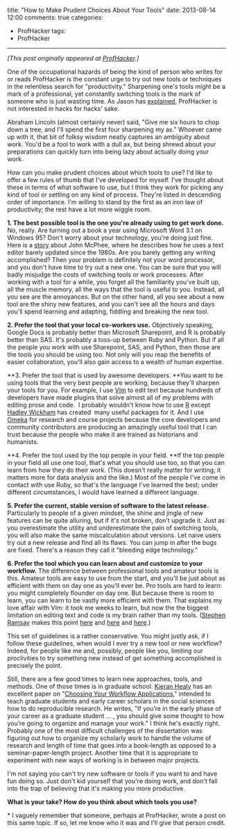 title: "How to Make Prudent Choices About Your Tools"
date: 2013-08-14 12:00
comments: true
categories: 
- ProfHacker
tags: 
- ProfHacker
---

*[This post originally appeared at [ProfHacker][].]*

One of the occupational hazards of being the kind of person who writes 
for or reads ProfHacker is the constant urge to try out new tools or 
techniques in the relentless search for "productivity." Sharpening one's 
tools might be a mark of a professional, yet constantly switching tools 
is the mark of someone who is just wasting time. As Jason has 
[explained][], ProfHacker is not interested in hacks for hacks' sake.

Abraham Lincoln (almost certainly never) said, "Give me six hours to
chop down a tree, and I'll spend the first four sharpening my ax."
Whoever came up with it, that bit of folksy wisdom neatly captures an
ambiguity about work. You'd be a fool to work with a dull ax, but being
shrewd about your preparations can quickly turn into being lazy about
actually doing your work.

How can you make prudent choices about which tools to use? I'd like to
offer a few rules of thumb that I've developed for myself. I've thought
about these in terms of what software to use, but I think they work for
picking any kind of tool or settling on any kind of process. They're
listed in descending order of importance. I'm willing to stand by the
first as an iron law of productivity; the rest have a lot more wiggle
room.

**1. The best possible tool is the one you're already using to get work
done.** No, really. Are turning out a book a year using Microsoft Word
3.1 on Windows 95? Don't worry about your technology, you're doing just
fine. Here is a [story][] about John McPhee, where he describes how he
uses a text editor barely updated since the 1980s. Are you barely
getting any writing accomplished? Then your problem is definitely not
your word processor, and you don't have time to try out a new one. You
can be sure that you will badly misjudge the costs of switching tools or
work processes. After working with a tool for a while, you forget all
the familiarity you've built up, all the muscle memory, all the ways
that the tool is useful to you. Instead, all you see are the annoyances.
But on the other hand, all you see about a new tool are the shiny new
features, and you can't see all the hours and days you'll spend learning
and adapting, fiddling and breaking the new tool.

**2. Prefer the tool that your local co-workers use.** Objectively
speaking, Google Docs is probably better than Microsoft Sharepoint, and
R is probably better than SAS. It's probably a toss-up between Ruby and
Python. But if all the people you work with use Sharepoint, SAS, and
Python, then those are the tools you should be using too. Not only will
you reap the benefits of easier collaboration, you'll also gain access
to a wealth of human expertise.

**3. Prefer the tool that is used by awesome developers. **You want to
be using tools that the very best people are working, because they'll
sharpen your tools for you. For example, I use [Vim][] to edit text
because hundreds of developers have made plugins that solve almost all
of my problems with editing prose and code.  I probably wouldn't know
how to use [R][] except [Hadley Wickham][] has created  many useful
packages for it. And I use [Omeka][] for research and course projects
because the core developers and community contributors are producing an
amazingly useful tool that I can trust because the people who make it
are trained as historians and humanists.

**4. Prefer the tool used by the top people in your field. **If the top
people in your field all use one tool, that's what you should use too,
so that you can learn from how they do their work. (This doesn't really
matter for writing; it matters more for data analysis and the like.)
Most of the people I've come in contact with use Ruby, so that's the
language I've learned the best; under different circumstances, I would
have learned a different language.

**5. Prefer the current, stable version of software to the latest
release.** Particularly to people of a given mindset, the shine and
jingle of new features can be quite alluring, but if it's not broken,
don't upgrade it. Just as you overestimate the utility and underestimate
the pain of switching tools, you will also make the same miscalculation
about versions. Let naive users try out a new release and find all its
flaws. You can jump in after the bugs are fixed. There's a reason they
call it "bleeding edge technology."

**6. Prefer the tool which you can learn about and customize to your
workflow.** The difference between professional tools and amateur tools
is this. Amateur tools are easy to use from the start, and you'll be
just about as efficient with them on day one as you'll ever be. Pro
tools are hard to learn: you might completely flounder on day one. But
because there is room to learn, you can learn to be vastly more
efficient with them. That explains my love affair with Vim: it took me
weeks to learn, but now the the biggest limitation on editing text and
code is my brain rather than my tools. ([Stephen Ramsay][] makes this
point [here][] and [here][1] and [here][2].)

This set of guidelines is a rather conservative. You might justly ask,
if I follow these guidelines, when would I ever try a new tool or new
workflow? Indeed, for people like me and, possibly, people like you,
limiting our proclivities to try something new instead of get something
accomplished is precisely the point.

Still, there are a few good times to learn new approaches, tools, and
methods. One of those times is in graduate school. [Kieran Healy][] has
an excellent paper on "[Choosing Your Workflow Applications][],"
intended to teach graduate students and early career scholars in the
social sciences how to do reproducible research. He writes, "If you’re
in the early phase of your career as a graduate student ... , you should
give some thought to how you’re going to organize and manage your work."
I think he's exactly right. Probably one of the most difficult
challenges of the dissertation was figuring out how to organize my
scholarly work to handle the volume of research and length of time that
goes into a book-length as opposed to a seminar-paper-length project.
Another time that it is appropriate to experiment with new ways of
working is in between major projects.

I'm not saying you can't try new software or tools if you want to and
have fun doing so. Just don't kid yourself that you're doing work, and
don't fall into the trap of believing that it's making you more
productive.

**What is your take? How do you think about which tools you use?**

\* I vaguely remember that someone, perhaps at ProfHacker, wrote a post
on this same topic. If so, let me know who it was and I'll give that
person credit.

  [ProfHacker]: http://chronicle.com/blogs/profhacker/how-to-make-prudent-choices-about-your-tools/51261
  [explained]: http://chronicle.com/blogs/profhacker/what-we-talk-about-when-we-talk-about-productivity/47805
  [story]: http://www.newyorker.com/reporting/2013/01/14/130114fa_fact_mcphee
  [Vim]: http://www.vim.org/
  [R]: http://www.r-project.org/
  [Hadley Wickham]: http://had.co.nz/
  [Omeka]: http://omeka.org/
  [Stephen Ramsay]: http://stephenramsay.us/
  [here]: http://stephenramsay.us/2011/04/09/life-on-the-command-line/
  [1]: http://stephenramsay.us/2011/07/25/the-mythical-man-finger/
  [2]: http://stephenramsay.us/2011/08/05/the-man-finger-aftermath/
  [Kieran Healy]: http://kieranhealy.org/
  [Choosing Your Workflow Applications]: http://kieranhealy.org/files/misc/workflow-apps.pdf
